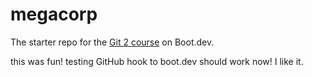 # megacorp

The starter repo for the [Git 2 course](https://www.boot.dev/learn/learn-git-2) on Boot.dev.

this was fun!
testing GitHub hook to boot.dev
should work now!
I like it.